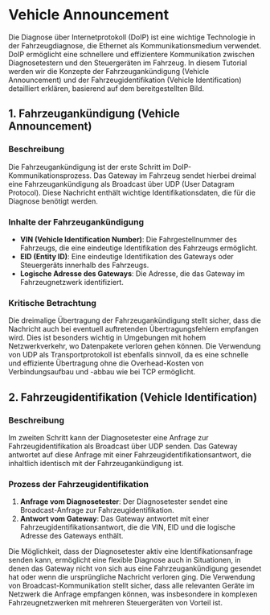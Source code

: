 # Vehicle Announcement

Die Diagnose über Internetprotokoll (DoIP) ist eine wichtige Technologie in der Fahrzeugdiagnose, die Ethernet als Kommunikationsmedium verwendet. DoIP ermöglicht eine schnellere und effizientere Kommunikation zwischen Diagnosetestern und den Steuergeräten im Fahrzeug. In diesem Tutorial werden wir die Konzepte der Fahrzeugankündigung (Vehicle Announcement) und der Fahrzeugidentifikation (Vehicle Identification) detailliert erklären, basierend auf dem bereitgestellten Bild.

## 1. Fahrzeugankündigung (Vehicle Announcement)

### Beschreibung

Die Fahrzeugankündigung ist der erste Schritt im DoIP-Kommunikationsprozess. Das Gateway im Fahrzeug sendet hierbei dreimal eine Fahrzeugankündigung als Broadcast über UDP (User Datagram Protocol). Diese Nachricht enthält wichtige Identifikationsdaten, die für die Diagnose benötigt werden.

### Inhalte der Fahrzeugankündigung

- **VIN (Vehicle Identification Number)**: Die Fahrgestellnummer des Fahrzeugs, die eine eindeutige Identifikation des Fahrzeugs ermöglicht.
- **EID (Entity ID)**: Eine eindeutige Identifikation des Gateways oder Steuergeräts innerhalb des Fahrzeugs.
- **Logische Adresse des Gateways**: Die Adresse, die das Gateway im Fahrzeugnetzwerk identifiziert.

### Kritische Betrachtung

Die dreimalige Übertragung der Fahrzeugankündigung stellt sicher, dass die Nachricht auch bei eventuell auftretenden Übertragungsfehlern empfangen wird. Dies ist besonders wichtig in Umgebungen mit hohem Netzwerkverkehr, wo Datenpakete verloren gehen können. Die Verwendung von UDP als Transportprotokoll ist ebenfalls sinnvoll, da es eine schnelle und effiziente Übertragung ohne die Overhead-Kosten von Verbindungsaufbau und -abbau wie bei TCP ermöglicht.

## 2. Fahrzeugidentifikation (Vehicle Identification)

### Beschreibung

Im zweiten Schritt kann der Diagnosetester eine Anfrage zur Fahrzeugidentifikation als Broadcast über UDP senden. Das Gateway antwortet auf diese Anfrage mit einer Fahrzeugidentifikationsantwort, die inhaltlich identisch mit der Fahrzeugankündigung ist.

### Prozess der Fahrzeugidentifikation

1. **Anfrage vom Diagnosetester**: Der Diagnosetester sendet eine Broadcast-Anfrage zur Fahrzeugidentifikation.
2. **Antwort vom Gateway**: Das Gateway antwortet mit einer Fahrzeugidentifikationsantwort, die die VIN, EID und die logische Adresse des Gateways enthält.


Die Möglichkeit, dass der Diagnosetester aktiv eine Identifikationsanfrage senden kann, ermöglicht eine flexible Diagnose auch in Situationen, in denen das Gateway nicht von sich aus eine Fahrzeugankündigung gesendet hat oder wenn die ursprüngliche Nachricht verloren ging. Die Verwendung von Broadcast-Kommunikation stellt sicher, dass alle relevanten Geräte im Netzwerk die Anfrage empfangen können, was insbesondere in komplexen Fahrzeugnetzwerken mit mehreren Steuergeräten von Vorteil ist.
